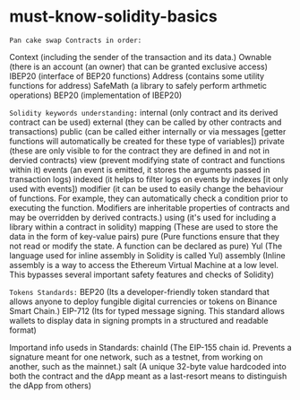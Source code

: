 # must-know-solidity-basics

``Pan cake swap Contracts in order:``

Context (including the sender of the transaction and its data.)
Ownable (there is an account (an owner) that can be granted exclusive access)
IBEP20 (interface of BEP20 functions)
Address (contains some utility functions for address)
SafeMath (a library to safely perform arthmetic operations)
BEP20 (implementation of IBEP20)


``Solidity keywords understanding:``
internal (only contract and its derived contract can be used)
external (they can be called by other contracts and transactions)
public (can be called either internally or via messages [getter functions will automatically be created for these type of variables])
private (these are only visible to for the contract they are defined in and not in dervied contracts)
view (prevent modifying state of contract and functions within it)
events (an event is emitted, it stores the arguments passed in transaction logs)
indexed (it helps to filter logs on events by indexes [it only used with events])
modifier (it can be used to easily change the behaviour of functions. For example, they can automatically check a condition prior to executing the function. Modifiers are inheritable properties of contracts and may be overridden by derived contracts.)
using (it's used for including a library within a contract in solidity)
mapping (These are used to store the data in the form of key-value pairs)
pure (Pure functions ensure that they not read or modify the state. A function can be declared as pure)
Yul (The language used for inline assembly in Solidity is called Yul)
assembly (Inline assembly is a way to access the Ethereum Virtual Machine at a low level. This bypasses several important safety features and checks of Solidity)

``Tokens Standards:``
BEP20 (Its a developer-friendly token standard that allows anyone to deploy fungible digital currencies or tokens on Binance Smart Chain.)
EIP-712 (Its for typed message signing. This standard allows wallets to display data in signing prompts in a structured and readable format)


Importand info useds in Standards:
chainId (The EIP-155 chain id. Prevents a signature meant for one network, such as a testnet, from working on another, such as the mainnet.)
salt (A unique 32-byte value hardcoded into both the contract and the dApp meant as a last-resort means to distinguish the dApp from others)